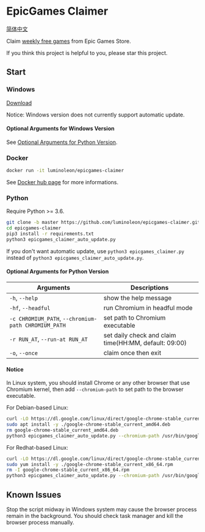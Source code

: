 # EpicGames Claimer

[简体中文](README_ZH.md)

Claim [weekly free games](https://www.epicgames.com/store/free-games) from Epic Games Store.

If you think this project is helpful to you, please star this project.

## Start

### Windows

[Download](https://github.com/luminoleon/epicgames-claimer/releases)

Notice: Windows version does not currently support automatic update.

#### Optional Arguments for Windows Version

See [Optional Arguments for Python Version](#optional-arguments-for-python-version).

### Docker

``` bash
docker run -it luminoleon/epicgames-claimer
```

See [Docker hub page](https://hub.docker.com/r/luminoleon/epicgames-claimer) for more informations.

### Python

Require Python >= 3.6.

``` bash
git clone -b master https://github.com/luminoleon/epicgames-claimer.git
cd epicgames-claimer
pip3 install -r requirements.txt
python3 epicgames_claimer_auto_update.py
```

If you don't want automatic update, use `python3 epicgames_claimer.py` instead of `python3 epicgames_claimer_auto_update.py`.

#### Optional Arguments for Python Version

| Arguments                                           | Descriptions                                      |
|---------------------------------------------------- | ------------------------------------------------- |
| `-h`, `--help`                                      | show the help message                             |
| `-hf`, `--headful`                                  | run Chromium in headful mode                      |
| `-c CHROMIUM_PATH`, `--chromium-path CHROMIUM_PATH` | set path to Chromium executable                   |
| `-r RUN_AT`, `--run-at RUN_AT`                      | set daily check and claim time(HH:MM, default: 09:00)                                                                                                    |
| `-o`, `--once`                                      | claim once then exit                              |

#### Notice

In Linux system, you should install Chrome or any other browser that use Chromium kernel, then add `--chromium-path` to set path to the browser executable.

For Debian-based Linux:

``` bash
curl -LO https://dl.google.com/linux/direct/google-chrome-stable_current_amd64.deb
sudo apt install -y ./google-chrome-stable_current_amd64.deb
rm google-chrome-stable_current_amd64.deb
python3 epicgames_claimer_auto_update.py --chromium-path /usr/bin/google-chrome
```

For Redhat-based Linux:

``` bash
curl -LO https://dl.google.com/linux/direct/google-chrome-stable_current_x86_64.rpm
sudo yum install -y ./google-chrome-stable_current_x86_64.rpm
rm -I google-chrome-stable_current_x86_64.rpm
python3 epicgames_claimer_auto_update.py --chromium-path /usr/bin/google-chrome
```

## Known Issues

Stop the script midway in Windows system may cause the browser process remain in the background. You should check task manager and kill the browser process manually.
